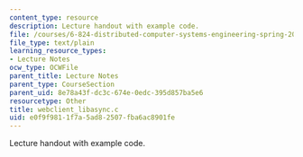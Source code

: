 ```yaml
---
content_type: resource
description: Lecture handout with example code.
file: /courses/6-824-distributed-computer-systems-engineering-spring-2006/e0f9f9811f7a5ad82507fba6ac8901fe_webclient_libasync.c
file_type: text/plain
learning_resource_types:
- Lecture Notes
ocw_type: OCWFile
parent_title: Lecture Notes
parent_type: CourseSection
parent_uid: 8e78a43f-dc3c-674e-0edc-395d857ba5e6
resourcetype: Other
title: webclient_libasync.c
uid: e0f9f981-1f7a-5ad8-2507-fba6ac8901fe
---
```

Lecture handout with example code.